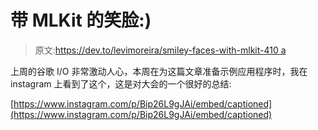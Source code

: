 # 带 MLKit 的笑脸:)

> 原文:[https://dev.to/levimoreira/smiley-faces-with-mlkit-410 a](https://dev.to/levimoreira/smiley-faces-with-mlkit--410a)

上周的谷歌 I/O 非常激动人心，本周在为这篇文章准备示例应用程序时，我在 instagram 上看到了这个，这是对大会的一个很好的总结:

[https://www.instagram.com/p/Bip26L9gJAi/embed/captioned](https://www.instagram.com/p/Bip26L9gJAi/embed/captioned)
